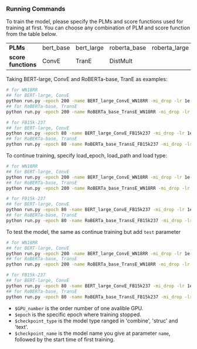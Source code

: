 <!-- [Results Link Google Doc](https://docs.google.com/spreadsheets/d/16UMyMhjM57x00n8SjMExdmrZxwpCv54pCX9Zb8ofUt0/edit?usp=sharing) -->

### Running Commands
<!-- #### for WN18RR -->

To train the model, please specify the PLMs and score functions used for training at first. You can choose any combination of PLM and score function from the table below.

<table>
<tr>
    <td><strong>PLMs</strong></td>
    <td>bert_base</td>
    <td>bert_large</td>
    <td>roberta_base</td>
    <td>roberta_large</td>
</tr>
<tr>
    <td><strong>score functions</strong></td>
    <td>ConvE</td>
    <td>TranE</td>
    <td>DistMult</td>
    <td></td>
</tr>
</table>

Taking BERT-large, ConvE and RoBERTa-base, TranE as examples:

```bash
# for WN18RR
## for BERT-large, ConvE
python run.py -epoch 200 -name BERT_large_ConvE_WN18RR -mi_drop -lr 1e-4 -batch 64 -test_batch 64 -num_workers 4 -k_w 10 -k_h 20 -embed_dim 200 -data WN18RR -num_factors 2 -gpu $GPU_number -loss_weight
## for RoBERTa-base, TransE
python run.py -epoch 200 -name RoBERTa_base_TransE_WN18RR -mi_drop -lr 1e-4 -batch 64 -test_batch 64 -num_workers 4 -embed_dim 200 -data WN18RR -pretrained_model roberta_base -score_func TransE -num_factors 2 -gpu $GPU_number -loss_weight

# for FB15k-237
## for BERT-large, ConvE
python run.py -epoch 80 -name BERT_large_ConvE_FB15k237 -mi_drop -lr 1e-4 -batch 64 -test_batch 64 -num_workers 4 -k_w 10 -k_h 20 -embed_dim 200 -gpu $GPU_number -loss_weight
## for RoBERTa-base, TransE
python run.py -epoch 80 -name RoBERTa_base_TransE_FB15k237 -mi_drop -lr 1e-4 -batch 64 -test_batch 64 -num_workers 4 -embed_dim 200 -gpu $GPU_number -loss_weight
```

To continue training, specify load_epoch, load_path and load type:

```bash
# for WN18RR
## for BERT-large, ConvE
python run.py -epoch 200 -name BERT_large_ConvE_WN18RR -mi_drop -lr 1e-4 -batch 64 -test_batch 64 -num_workers 4 -k_w 10 -k_h 20 -embed_dim 200 -data WN18RR -num_factors 2 -gpu $GPU_number -loss_weight -load_epoch $epoch -load_type $checkpoint_type -load_path $checkpoint_name
## for RoBERTa-base, TransE
python run.py -epoch 200 -name RoBERTa_base_TransE_WN18RR -mi_drop -lr 1e-4 -batch 64 -test_batch 64 -num_workers 4 -embed_dim 200 -data WN18RR -pretrained_model roberta_base -score_func TransE -num_factors 2 -gpu $GPU_number -loss_weight -load_epoch $epoch -load_type $checkpoint_type -load_path $checkpoint_name

# for FB15k-237
## for BERT-large, ConvE
python run.py -epoch 80 -name BERT_large_ConvE_FB15k237 -mi_drop -lr 1e-4 -batch 64 -test_batch 64 -num_workers 4 -k_w 10 -k_h 20 -embed_dim 200 -gpu $GPU_number -loss_weight -load_epoch $epoch -load_type $checkpoint_type -load_path $checkpoint_name
## for RoBERTa-base, TransE
python run.py -epoch 80 -name RoBERTa_base_TransE_FB15k237 -mi_drop -lr 1e-4 -batch 64 -test_batch 64 -num_workers 4 -embed_dim 200 -gpu $GPU_number -loss_weight -load_epoch $epoch -load_type $checkpoint_type -load_path $checkpoint_name
```

To test the model, the same as continue training but add `test` parameter

```bash
# for WN18RR
## for BERT-large, ConvE
python run.py -epoch 200 -name BERT_large_ConvE_WN18RR -mi_drop -lr 1e-4 -batch 64 -test_batch 64 -num_workers 4 -k_w 10 -k_h 20 -embed_dim 200 -data WN18RR -num_factors 2 -gpu $GPU_number -loss_weight -load_epoch $epoch -load_type $checkpoint_type -load_path $checkpoint_name -test
## for RoBERTa-base, TransE
python run.py -epoch 200 -name RoBERTa_base_TransE_WN18RR -mi_drop -lr 1e-4 -batch 64 -test_batch 64 -num_workers 4 -embed_dim 200 -data WN18RR -pretrained_model roberta_base -score_func TransE -num_factors 2 -gpu $GPU_number -loss_weight -load_epoch $epoch -load_type $checkpoint_type -load_path $checkpoint_name -test

# for FB15k-237
## for BERT-large, ConvE
python run.py -epoch 80 -name BERT_large_ConvE_FB15k237 -mi_drop -lr 1e-4 -batch 64 -test_batch 64 -num_workers 4 -k_w 10 -k_h 20 -embed_dim 200 -gpu $GPU_number -loss_weight -load_epoch $epoch -load_type $checkpoint_type -load_path $checkpoint_name -test
## for RoBERTa-base, TransE
python run.py -epoch 80 -name RoBERTa_base_TransE_FB15k237 -mi_drop -lr 1e-4 -batch 64 -test_batch 64 -num_workers 4 -embed_dim 200 -gpu $GPU_number -loss_weight -load_epoch $epoch -load_type $checkpoint_type -load_path $checkpoint_name -test
```

<!-- #### for FB15K-237
**1. for training** -->
<!-- ```
python run.py -epoch 2000 -name ConvE_FB15k_K4_D200_club_b_mi_drop_200d_llm -mi_drop -lr 1e-4 -batch 64 -test_batch 64 -num_workers 4 -k_w 10 -k_h 20 -embed_dim 200 -gpu 5
``` -->


- `$GPU_number` is the order number of one avalible GPU.
- `$epoch` is the specific epoch where training stopped.
- `$checkpoint_type` is the model type ranged in 'combine', 'struc' and 'text'.
- `$checkpoint_name` is the model name you give at parameter `name`, followed by the start time of first training.
